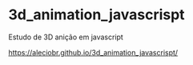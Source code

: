 # 3d_animation_javascrispt
Estudo de 3D anição em javascript


https://aleciobr.github.io/3d_animation_javascrispt/
